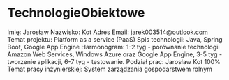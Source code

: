 # TechnologieObiektowe

Imię: Jarosław
Nazwisko: Kot
Adres Email: jarek003514@outlook.com
Temat projektu: Platform as a service (PaaS)
Spis technologii: Java, Spring Boot, Google App Engine
Harmonogram: 
1-2 tyg - porównanie technologii Amazon Web Services, Windows Azure oraz Google App Engine,
3-5 tyg - tworzenie aplikacji,
6-7 tyg - testowanie.
Podział prac: Jarosław Kot 100%
Temat pracy inżynierskiej: System zarządzania gospodarstwem rolnym
